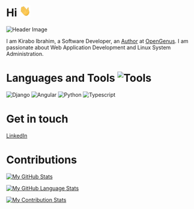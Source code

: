 # Hi <img src="https://raw.githubusercontent.com/ABSphreak/ABSphreak/master/gifs/Hi.gif" alt="waving hand" width="30" height="30"/>

<img src="https://ik.imagekit.io/8mch78q847k/1172815-full-size-developer-wallpaper-hd-1980x1080-1080p_Hp_fWUFgZ.jpg?ik-sdk-version=javascript-1.4.3&updatedAt=1672473005649" width="800" height="300" alt="Header Image" />

I am Kirabo Ibrahim, a Software Developer, an [Author](https://iq.opengenus.org/author/kirabo/) at [OpenGenus](https://iq.opengenus.org/). I am passionate about Web Application Development and Linux System Administration.

# Languages and Tools <img src="https://github.githubassets.com/images/icons/emoji/unicode/1f469-1f4bb.png" width="20" height="20" alt="Tools" />

![Django](https://img.shields.io/badge/django-%23092E20.svg?style=for-the-badge&logo=django&logoColor=white) ![Angular](https://img.shields.io/badge/Angular-DD0031.svg?style=for-the-badge&logo=Angular&logoColor=white) ![Python](https://img.shields.io/badge/python-3670A0?style=for-the-badge&logo=python&logoColor=ffdd54)
![Typescript](https://img.shields.io/badge/TypeScript-3178C6.svg?style=for-the-badge&logo=TypeScript&logoColor=white)

# Get in touch

[LinkedIn](https://www.linkedin.com/in/kirabo-ibrahim-b141121b5)

# Contributions

[![My GitHub Stats](https://github-readme-stats.vercel.app/api/?username=kiraboibrahim&count_private=true&theme=react&showicons=true)]()

[![My GitHub Language Stats](https://github-readme-stats.vercel.app/api/top-langs/?username=kiraboibrahim&langs_count=5&theme=react)]()

[![My Contribution Stats](https://github-contribution-stats.vercel.app/api/?username=kiraboibrahim)](https://github.com/kiraboibrahim/github-contribution-stats/)
